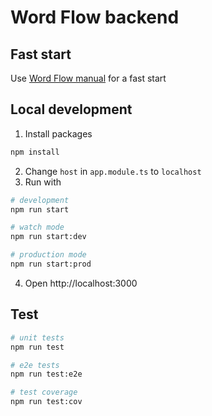 # Word Flow backend

## Fast start
Use [Word Flow manual](https://github.com/nikita-emelianov/word-flow#readme) for a fast start

## Local development
1. Install packages
```bash
npm install
```
2. Change `host` in `app.module.ts` to `localhost`
3. Run with
```bash
# development
npm run start

# watch mode
npm run start:dev

# production mode
npm run start:prod
```
4. Open http://localhost:3000

## Test
```bash
# unit tests
npm run test

# e2e tests
npm run test:e2e

# test coverage
npm run test:cov
```
